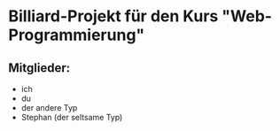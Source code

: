 # Billiard-Projekt für den Kurs "Web-Programmierung"
## Mitglieder:
* ich
* du
* der andere Typ
* Stephan (der seltsame Typ)
